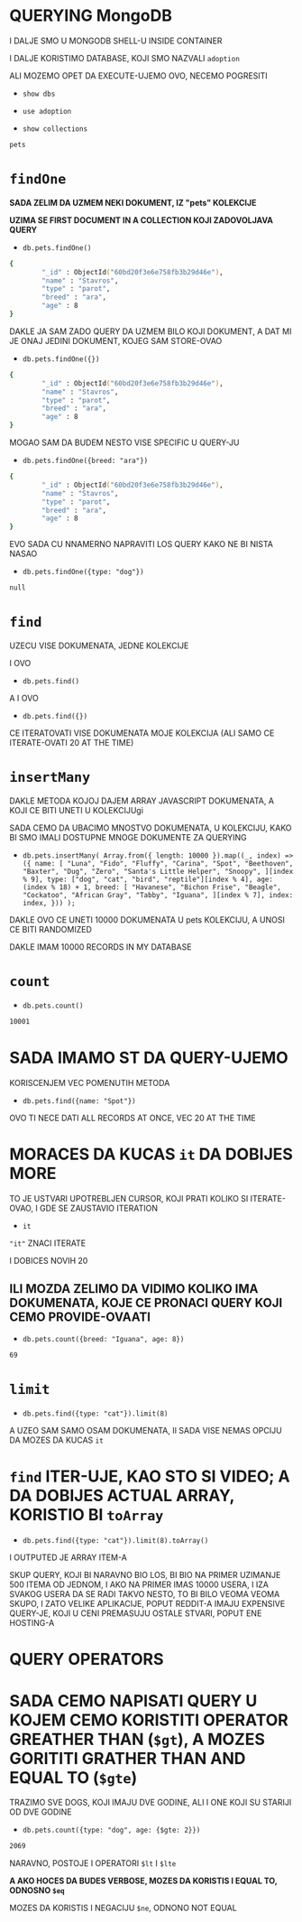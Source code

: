 # QUERYING  MongoDB

I DALJE SMO U MONGODB SHELL-U INSIDE CONTAINER

I DALJE KORISTIMO DATABASE, KOJI SMO NAZVALI `adoption`

ALI MOZEMO OPET DA EXECUTE-UJEMO OVO, NECEMO POGRESITI

- `show dbs`

- `use adoption`

- `show collections`

```zsh
pets
```

# `findOne`

**SADA ZELIM DA UZMEM NEKI DOKUMENT, IZ "pets" KOLEKCIJE**

**UZIMA SE FIRST DOCUMENT IN A COLLECTION KOJI ZADOVOLJAVA QUERY**

- `db.pets.findOne()`

```zsh
{
        "_id" : ObjectId("60bd20f3e6e758fb3b29d46e"),
        "name" : "Stavros",
        "type" : "parot",
        "breed" : "ara",
        "age" : 8
}
```

DAKLE JA SAM ZADO QUERY DA UZMEM BILO KOJI DOKUMENT, A DAT MI JE ONAJ JEDINI DOKUMENT, KOJEG SAM STORE-OVAO

- `db.pets.findOne({})`

```zsh
{
        "_id" : ObjectId("60bd20f3e6e758fb3b29d46e"),
        "name" : "Stavros",
        "type" : "parot",
        "breed" : "ara",
        "age" : 8
}
```

MOGAO SAM DA BUDEM NESTO VISE SPECIFIC U QUERY-JU

- `db.pets.findOne({breed: "ara"})`

```zsh
{
        "_id" : ObjectId("60bd20f3e6e758fb3b29d46e"),
        "name" : "Stavros",
        "type" : "parot",
        "breed" : "ara",
        "age" : 8
}
```

EVO SADA CU NNAMERNO NAPRAVITI LOS QUERY KAKO NE BI NISTA NASAO

- `db.pets.findOne({type: "dog"})`

```zsh
null
```

# `find`

UZECU VISE DOKUMENATA, JEDNE KOLEKCIJE

I OVO

- `db.pets.find()`

A I OVO

- `db.pets.find({})`

CE ITERATOVATI VISE DOKUMENATA MOJE KOLEKCIJA (ALI SAMO CE ITERATE-OVATI 20 AT THE TIME)

# `insertMany`

DAKLE METODA KOJOJ DAJEM ARRAY JAVASCRIPT DOKUMENATA, A KOJI CE BITI UNETI U KOLEKCIJUgi

SADA CEMO DA UBACIMO MNOSTVO DOKUMENATA, U KOLEKCIJU, KAKO BI SMO IMALI DOSTUPNE MNOGE DOKUMENTE ZA QUERYING

- `
db.pets.insertMany(
  Array.from({ length: 10000 }).map((_, index) => ({
    name: [
      "Luna",
      "Fido",
      "Fluffy",
      "Carina",
      "Spot",
      "Beethoven",
      "Baxter",
      "Dug",
      "Zero",
      "Santa's Little Helper",
      "Snoopy",
    ][index % 9],
    type: ["dog", "cat", "bird", "reptile"][index % 4],
    age: (index % 18) + 1,
    breed: [
      "Havanese",
      "Bichon Frise",
      "Beagle",
      "Cockatoo",
      "African Gray",
      "Tabby",
      "Iguana",
    ][index % 7],
    index: index,
  }))
);    
`

DAKLE OVO CE UNETI 10000 DOKUMENATA U pets KOLEKCIJU, A UNOSI CE BITI RANDOMIZED

DAKLE IMAM 10000 RECORDS IN MY DATABASE

# `count`

- `db.pets.count()`

```zsh
10001
```

# SADA IMAMO ST DA QUERY-UJEMO

KORISCENJEM VEC POMENUTIH METODA

- `db.pets.find({name: "Spot"})`

OVO TI NECE DATI ALL RECORDS AT ONCE, VEC 20 AT THE TIME

# MORACES DA KUCAS `it` DA DOBIJES MORE

TO JE USTVARI UPOTREBLJEN CURSOR, KOJI PRATI KOLIKO SI ITERATE-OVAO, I GDE SE ZAUSTAVIO ITERATION

- `it`

`"it"` ZNACI ITERATE

I DOBICES NOVIH 20

## ILI MOZDA ZELIMO DA VIDIMO KOLIKO IMA DOKUMENATA, KOJE CE PRONACI QUERY KOJI CEMO PROVIDE-OVAATI

- `db.pets.count({breed: "Iguana", age: 8})`

```zsh
69
```

# `limit`

- `db.pets.find({type: "cat"}).limit(8)`

A UZEO SAM SAMO OSAM DOKUMENATA, II SADA VISE NEMAS OPCIJU DA MOZES DA KUCAS `it`

# `find` ITER-UJE, KAO STO SI VIDEO; A DA DOBIJES ACTUAL ARRAY, KORISTIO BI `toArray`

- `db.pets.find({type: "cat"}).limit(8).toArray()`

I OUTPUTED JE ARRAY ITEM-A

SKUP QUERY, KOJI BI NARAVNO BIO LOS, BI BIO NA PRIMER UZIMANJE 500 ITEMA OD JEDNOM, I AKO NA PRIMER IMAS 10000 USERA, I IZA SVAKOG USERA DA SE RADI TAKVO NESTO, TO BI BILO VEOMA VEOMA SKUPO, I ZATO VELIKE APLIKACIJE, POPUT REDDIT-A IMAJU EXPENSIVE QUERY-JE, KOJI U CENI PREMASUJU OSTALE STVARI, POPUT ENE HOSTING-A

# QUERY OPERATORS

# SADA CEMO NAPISATI QUERY U KOJEM CEMO KORISTITI OPERATOR GREATHER THAN (`$gt`), A MOZES GORITITI GRATHER THAN AND EQUAL TO (`$gte`)

TRAZIMO SVE DOGS, KOJI IMAJU DVE GODINE, ALI I ONE KOJI SU STARIJI OD DVE GODINE

- `db.pets.count({type: "dog", age: {$gte: 2}})`

```zsh
2069
```

NARAVNO, POSTOJE I OPERATORI `$lt` I `$lte`

**A AKO HOCES DA BUDES VERBOSE, MOZES DA KORISTIS I EQUAL TO, ODNOSNO `$eq`**

MOZES DA KORISTIS I NEGACIJU `$ne`, ODNONO NOT EQUAL
